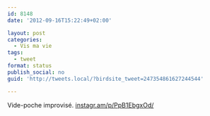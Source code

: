```yaml
---
id: 8148
date: '2012-09-16T15:22:49+02:00'

layout: post
categories:
  - Vis ma vie
tags:
  - tweet
format: status
publish_social: no
guid: 'http://tweets.local/?birdsite_tweet=247354861627244544'

---
```


Vide-poche improvisé. [instagr.am/p/PpB1EbgxOd/](http://instagr.am/p/PpB1EbgxOd/)